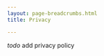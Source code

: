 ```yaml
---
layout: page-breadcrumbs.html
title: Privacy

---
```

<div class="main">
<div class="section one">
<div class="row" markdown="1">

*todo* add privacy policy

</div>
</div>
</div>
